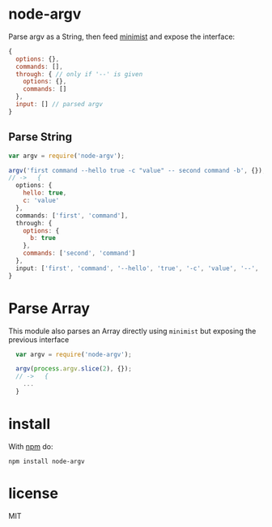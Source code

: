 # node-argv

Parse argv as a String, then feed [minimist](https://github.com/substack/minimist) and expose the interface: 

```javascript
{
  options: {},
  commands: [],
  through: { // only if '--' is given
    options: {},
    commands: []
  },
  input: [] // parsed argv
}
```

## Parse String

```javascript
var argv = require('node-argv');

argv('first command --hello true -c "value" -- second command -b', {}); // minimist [options](https://github.com/substack/minimist#var-argv--parseargsargs-opts)
// ->   {
  options: {
    hello: true,
    c: 'value'
  },
  commands: ['first', 'command'],
  through: {
    options: {
      b: true
    },
    commands: ['second', 'command']
  },
  input: ['first', 'command', '--hello', 'true', '-c', 'value', '--', 'second', 'command', '-b']
}
```

# Parse Array

This module also parses an Array directly using `minimist` but exposing the previous interface

```javascript
  var argv = require('node-argv');

  argv(process.argv.slice(2), {});
  // ->   {
    ...
  }
```

# install

With [npm](https://npmjs.org) do:

```
npm install node-argv
```

# license

MIT